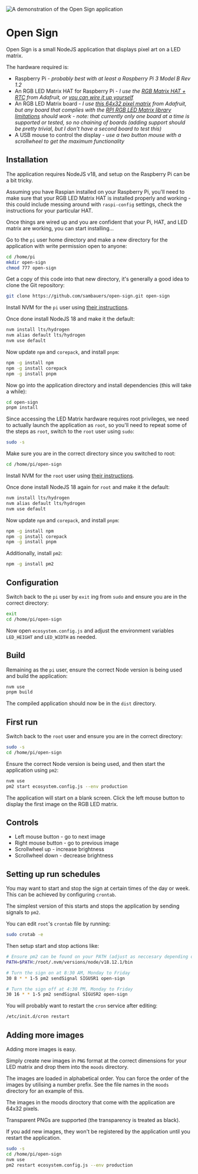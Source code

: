 ![A demonstration of the Open Sign application](https://raw.githubusercontent.com/sambauers/assets/main/open-sign/readme/open-sign-demo.gif)

# Open Sign

Open Sign is a small NodeJS application that displays pixel art on a LED matrix.

The hardware required is:

* Raspberry Pi - *probably best with at least a Raspberry Pi 3 Model B Rev 1.2*
* An RGB LED Matrix HAT for Raspberry Pi - *I use the [RGB Matrix HAT + RTC](https://www.adafruit.com/product/2345) from Adafruit, or [you can wire it up yourself](https://github.com/hzeller/rpi-rgb-led-matrix/blob/master/wiring.md)*
* An RGB LED Matrix board - *I use [this 64x32 pixel matrix](https://www.adafruit.com/product/2277) from Adafruit, but any board that complies with the [RPI RGB LED Matrix library limitations](https://github.com/hzeller/rpi-rgb-led-matrix) should work - note: that currently only one board at a time is supported or tested, so no chaining of boards (adding support should be pretty trivial, but I don't have a second board to test this)*
* A USB mouse to control the display - *use a two button mouse with a scrollwheel to get the maximum functionality*

## Installation

The application requires NodeJS v18, and setup on the Raspberry Pi can be a bit tricky.

Assuming you have Raspian installed on your Raspberry Pi, you'll need to make sure that your RGB LED Matrix HAT is installed properly and working - this could include messing around with `raspi-config` settings, check the instructions for your particular HAT.

Once things are wired up and you are confident that your Pi, HAT, and LED matrix are working, you can start installing…

Go to the `pi` user home directory and make a new directory for the application with write permission open to anyone:

```sh
cd /home/pi
mkdir open-sign
chmod 777 open-sign
```

Get a copy of this code into that new directory, it's generally a good idea to clone the Git repository:

```sh
git clone https://github.com/sambauers/open-sign.git open-sign
```

Install NVM for the `pi` user using [their instructions](https://github.com/nvm-sh/nvm).

Once done install NodeJS 18 and make it the default:

```sh
nvm install lts/hydrogen
nvm alias default lts/hydrogen
nvm use default
```

Now update `npm` and `corepack`, and install `pnpm`:

```sh
npm -g install npm
npm -g install corepack
npm -g install pnpm
```

Now go into the application directory and install dependencies (this will take a while):

```sh
cd open-sign
pnpm install
```

Since accessing the LED Matrix hardware requires root privileges, we need to actually launch the application as `root`, so you'll need to repeat some of the steps as `root`, switch to the `root` user using `sudo`:

```sh
sudo -s
```

Make sure you are in the correct directory since you switched to root:

```sh
cd /home/pi/open-sign
```

Install NVM for the `root` user using [their instructions](https://github.com/nvm-sh/nvm).

Once done install NodeJS 18 again for `root` and make it the default:

```sh
nvm install lts/hydrogen
nvm alias default lts/hydrogen
nvm use default
```

Now update `npm` and `corepack`, and install `pnpm`:

```sh
npm -g install npm
npm -g install corepack
npm -g install pnpm
```

Additionally, install `pm2`:

```sh
npm -g install pm2
```

## Configuration

Switch back to the `pi` user by `exit` ing from `sudo` and ensure you are in the correct directory:

```sh
exit
cd /home/pi/open-sign
```

Now open `ecosystem.config.js` and adjust the environment variables `LED_HEIGHT` and `LED_WIDTH` as needed.

## Build

Remaining as the `pi` user, ensure the correct Node version is being used and build the application:

```sh
nvm use
pnpm build
```

The compiled application should now be in the `dist` directory.

## First run

Switch back to the `root` user and ensure you are in the correct directory:

```sh
sudo -s
cd /home/pi/open-sign
```

Ensure the correct Node version is being used, and then start the application using `pm2`:

```sh
nvm use
pm2 start ecosystem.config.js --env production
```

The application will start on a blank screen. Click the left mouse button to display the first image on the RGB LED matrix.

## Controls

* Left mouse button - go to next image
* Right mouse button - go to previous image
* Scrollwheel up - increase brightness
* Scrollwheel down - decrease brightness

## Setting up run schedules

You may want to start and stop the sign at certain times of the day or week. This can be achieved by configuring `crontab`.

The simplest version of this starts and stops the application by sending signals to `pm2`.

You can edit `root`'s `crontab` file by running:

```sh
sudo crotab -e
```

Then setup start and stop actions like:

```sh
# Ensure pm2 can be found on your PATH (adjust as neccesary depending on your NVM/NPM binaries path)
PATH=$PATH:/root/.nvm/versions/node/v18.12.1/bin

# Turn the sign on at 8:30 AM, Monday to Friday
30 8 * * 1-5 pm2 sendSignal SIGUSR1 open-sign

# Turn the sign off at 4:30 PM, Monday to Friday
30 16 * * 1-5 pm2 sendSignal SIGUSR2 open-sign
```

You will probably want to restart the `cron` service after editing:

```sh
/etc/init.d/cron restart
```

## Adding more images

Adding more images is easy.

Simply create new images in `PNG` format at the correct dimensions for your LED matrix and drop them into the `moods` directory.

The images are loaded in alphabetical order. You can force the order of the images by utilising a number prefix. See the file names in the `moods` directory for an example of this.

The images in the moods diroctory that come with the application are 64x32 pixels.

Transparent PNGs are supported (the transparency is treated as black).

If you add new images, they won't be registered by the application until you restart the application.

```sh
sudo -s
cd /home/pi/open-sign
nvm use
pm2 restart ecosystem.config.js --env production
```
